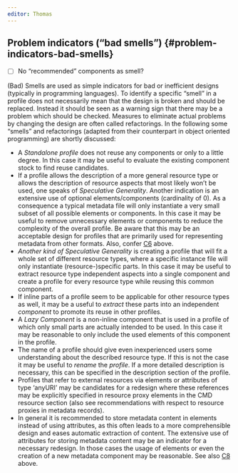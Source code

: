 ```yaml
---
editor: Thomas
---
```


## Problem indicators \(“bad smells”\) {#problem-indicators-bad-smells}

* [ ] No “recommended” components as smell?

\(Bad\) Smells are used as simple indicators for bad or inefficient designs \(typically in programming languages\). To identify a specific “smell” in a profile does not necessarily mean that the design is broken and should be replaced. Instead it should be seen as a warning sign that there may be a problem which should be checked. Measures to eliminate actual problems by changing the design are often called refactorings. In the following some “smells” and refactorings \(adapted from their counterpart in object oriented programming\) are shortly discussed:

* A _Standalone profile_ does not reuse any components or only to a little degree. In this case it may be useful to evaluate the existing component stock to find reuse candidates.
* If a profile allows the description of a more general resource type or allows the description of resource aspects that most likely won’t be used, one speaks of _Speculative Generality_. Another indication is an extensive use of optional elements/components \(cardinality of 0\). As a consequence a typical metadata file will only instantiate a very small subset of all possible elements or components. In this case it may be useful to remove unnecessary elements or components to reduce the complexity of the overall profile. Be aware that this may be an acceptable design for profiles that are primarily used for representing metadata from other formats. Also, confer [C6](/modelling_component_metadata/components.md#c6) above.
* _Another kind of Speculative Generality_ is creating a profile that will fit a whole set of different resource types, where a specific instance file will only instantiate \(resource-\)specific parts. In this case it may be useful to extract resource type independent aspects into a single component and create a profile for every resource type while reusing this common component.
* If inline parts of a profile seem to be applicable for other resource types as well, it may be a useful to _extract_ these parts into an independent _component_ to promote its reuse in other profiles.
* A _Lazy Component_ is a non-inline component that is used in a profile of which only small parts are actually intended to be used. In this case it may be reasonable to only include the used elements of this component in the profile.
* The name of a profile should give even inexperienced users some understanding about the described resource type. If this is not the case it may be useful to _rename_ the _profile_. If a more detailed description is necessary, this can be specified in the description section of the profile.
* Profiles that refer to external resources via elements or attributes of type ‘anyURI’ may be candidates for a redesign where these references may be explicitly specified in resource proxy elements in the CMD resource section \(also see recommendations with respect to resource proxies in metadata records\).
* In general it is recommended to store metadata content in elements instead of using attributes, as this often leads to a more comprehensible design and eases automatic extraction of content. The extensive use of attributes for storing metadata content may be an indicator for a necessary redesign. In those cases the usage of elements or even the creation of a new metadata component may be reasonable. See also [C8](/modelling_component_metadata/components.md#c8) above.



